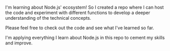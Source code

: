 I'm learning about Node.js' ecosystem! So I created a repo where I can host the code and experiment with different functions to develop a deeper understanding of the technical concepts.

Please feel free to check out the code and see what I've learned so far.

I'm applying everything I learn about Node.js in this repo to cement my skills and improve.
